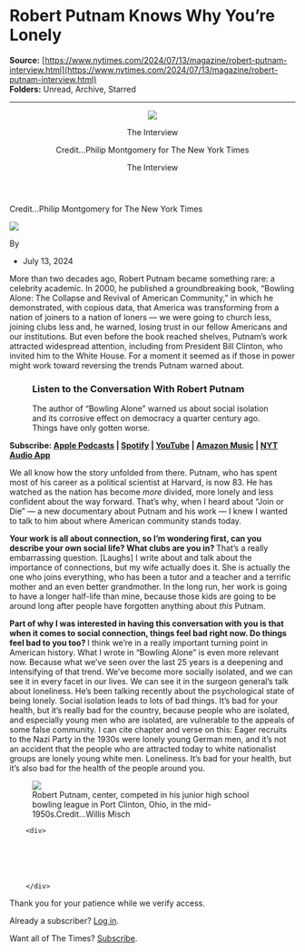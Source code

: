 # Robert Putnam Knows Why You’re Lonely

**Source:** [https://www.nytimes.com/2024/07/13/magazine/robert-putnam-interview.html](https://www.nytimes.com/2024/07/13/magazine/robert-putnam-interview.html)  
**Folders:** Unread, Archive, Starred  

---

<article><div><header><div><div><div><div><img src="https://static01.nyt.com/images/2024/07/13/autossell/Article-Witmer-Desktop/Article-Witmer-Desktop-superJumbo.png"><div><div><p>The Interview</p></div></div></div></div><figcaption><span><span>Credit...</span><span>Philip Montgomery for The New York Times</span></span></figcaption></div></div><div><div><p>The Interview</p></div></div></header><div><p><span><span>Credit...</span><span><span>Philip Montgomery for The New York Times</span></span></span></p></div><div><div><div><div><a href="https://www.nytimes.com/by/lulu-garcia-navarro"><img src="https://static01.nyt.com/images/2024/04/29/reader-center/author-lulu-navarro-garcia/author-lulu-navarro-garcia-thumbLarge.png"></a></div><div><p><span>By </span></p></div></div><ul><li><time>July 13, 2024</time></li></ul></div></div></div><section><div><div><p>More than two decades ago, Robert Putnam became something rare: a celebrity academic. In 2000, he published a groundbreaking book, “Bowling Alone: The Collapse and Revival of American Community,” in which he demonstrated, with copious data, that America was transforming from a nation of joiners to a nation of loners — we were going to church less, joining clubs less and, he warned, losing trust in our fellow Americans and our institutions. But even before the book reached shelves, Putnam’s work attracted widespread attention, including from President Bill Clinton, who invited him to the White House. For a moment it seemed as if those in power might work toward reversing the trends Putnam warned about.</p></div></div><div><figure><figcaption><div><h3>Listen to the Conversation With Robert Putnam</h3><span>The author of “Bowling Alone” warned us about social isolation and its corrosive effect on democracy a quarter century ago. Things have only gotten worse.</span></div></figcaption></figure></div><div><div><p><strong>Subscribe: </strong><strong><a href="https://podcasts.apple.com/us/podcast/the-interview/id1624946521">Apple Podcasts</a></strong><strong> | </strong><strong><a href="https://open.spotify.com/show/7cDVEBbn8tM4vCEFM4TFA2?si=ccb3bbaadb75485f">Spotify</a></strong><strong> | </strong><strong><a href="https://www.youtube.com/playlist?list=PLdMrbgYfVl-s5c4ug8qDCNmdmSKPvr-Pi">YouTube</a></strong><strong> | </strong><strong><a href="https://music.amazon.com/podcasts/3c7db6c5-3de8-4bf0-b8b4-c540dc623cb7/the-interview">Amazon Music</a></strong><strong> | </strong><strong><a href="https://www.nytimes.com/audio/app/syndicated/audio-app-show-the-interview">NYT Audio App</a></strong></p><p>We all know how the story unfolded from there. Putnam, who has spent most of his career as a political scientist at Harvard, is now 83. He has watched as the nation has become <em>more</em> divided, more lonely and less confident about the way forward. That’s why, when I heard about “Join or Die” — a new documentary about Putnam and his work — I knew I wanted to talk to him about where American community stands today.</p><p><strong>Your work is all about connection, so I’m wondering first, can you describe your own social life? What clubs are you in? </strong>That’s a really embarrassing question. [Laughs] I write about and talk about the importance of connections, but my wife actually does it. She is actually the one who joins everything, who has been a tutor and a teacher and a terrific mother and an even better grandmother. In the long run, her work is going to have a longer half-life than mine, because those kids are going to be around long after people have forgotten anything about <em>this</em> Putnam.</p></div></div><div><div><p><strong>Part of why I was interested in having this conversation with you is that when it comes to social connection, things feel bad right now. Do things feel bad to you too? </strong>I think we’re in a really important turning point in American history. What I wrote in “Bowling Alone” is even more relevant now. Because what we’ve seen over the last 25 years is a deepening and intensifying of that trend. We’ve become more socially isolated, and we can see it in every facet in our lives. We can see it in the surgeon general’s talk about loneliness. He’s been talking recently about the psychological state of being lonely. Social isolation leads to lots of bad things. It’s bad for your health, but it’s really bad for the country, because people who are isolated, and especially young men who are isolated, are vulnerable to the appeals of some false community. I can cite chapter and verse on this: Eager recruits to the Nazi Party in the 1930s were lonely young German men, and it’s not an accident that the people who are attracted today to white nationalist groups are lonely young white men. Loneliness. It’s bad for your health, but it’s also bad for the health of the people around you.</p></div></div><div><div><figure><div><picture><img src="https://static01.nyt.com/images/2024/07/21/magazine/21mag-interview-putnam/21mag-interview-putnam-jumbo.jpg?quality=75&amp;auto=webp"></picture></div><figcaption><span>Robert Putnam, center, competed in his junior high school bowling league in Port Clinton, Ohio, in the mid-1950s.</span><span><span>Credit...</span><span><span>Willis Misch</span></span></span></figcaption></figure></div></div><div><section><div>
      
    

	
		
		
		
		
		
		
		
		
		
		
		


		<div>	
			
	   
			
			
		

		</div>
		
</div></section></div><div><div><div><div><div><div><p>Thank you for your patience while we verify access.</p><p>Already a subscriber? <a href="https://myaccount.nytimes.com/auth/login?response_type=cookie&amp;client_id=vi&amp;redirect_uri=https%3A%2F%2Fwww.nytimes.com%2F2024%2F07%2F13%2Fmagazine%2Frobert-putnam-interview.html&amp;asset=opttrunc">Log in</a>.</p><p>Want all of The Times? <a href="https://www.nytimes.com/subscription?campaignId=89WYR&amp;redirect_uri=https%3A%2F%2Fwww.nytimes.com%2F2024%2F07%2F13%2Fmagazine%2Frobert-putnam-interview.html">Subscribe</a>.</p></div></div></div></div></div></div></section></article>